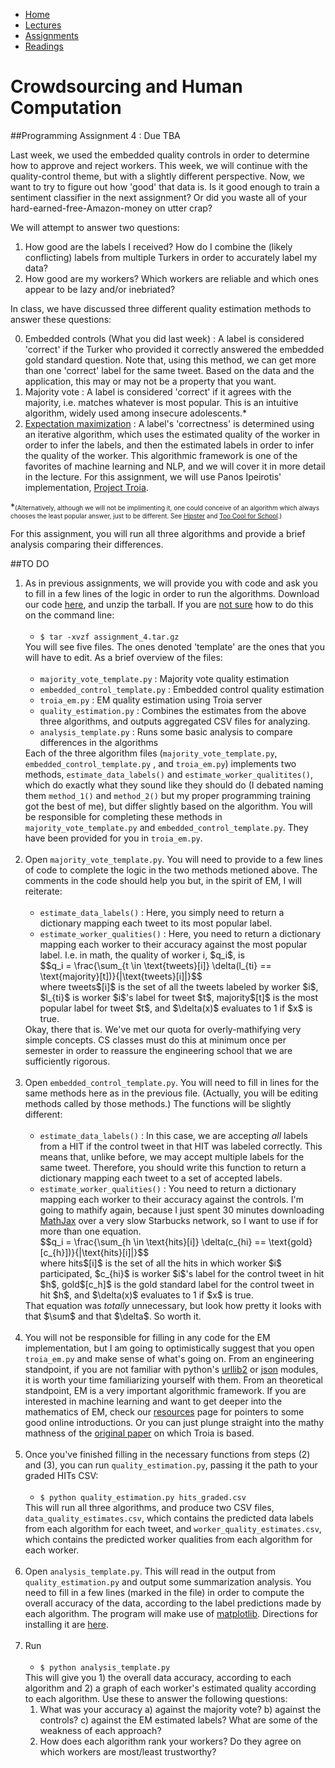 <script type="text/javascript"
   src="http://cdn.mathjax.org/mathjax/latest/MathJax.js?config=TeX-AMS-MML_HTMLorMML">
</script>
<script type="text/x-mathjax-config">
  MathJax.Hub.Config({tex2jax: {inlineMath: [['$','$'], ['\\(','\\)']]}});
</script>
<ul id="ProjectSubmenu">
    <li><a class="home" href="../index.html" title="Home">Home</a></li>
    <li><a class="syllabus" href="../syllabus.html" title="Lectures">Lectures</a></li>
    <li><a class="assignments" href="../assignments.html" title="Assignments">Assignments</a></li>
    <li><a class="resources" href="../resources.html" title="Resources">Readings</a></li>
</ul>

<link rel="stylesheet" type="text/css" href="../stylesheet.css" />

# Crowdsourcing and Human Computation

##Programming Assignment 4 : Due TBA

Last week, we used the embedded quality controls in order to determine how to approve and reject workers. This week, we will continue with the quality-control theme, but with a slightly different perspective. Now, we want to try to figure out how 'good' that data is. Is it good enough to train a sentiment classifier in the next assignment? Or did you waste all of your hard-earned-free-Amazon-money on utter crap? 

We will attempt to answer two questions:

1. How good are the labels I received? How do I combine the (likely conflicting) labels from multiple Turkers in order to accurately label my data?
2. How good are my workers? Which workers are reliable and which ones appear to be lazy and/or inebriated?

In class, we have discussed three different quality estimation methods to answer these questions:

0. Embedded controls (What you did last week) : A label is considered 'correct' if the Turker who provided it correctly answered the embedded gold standard question. Note that, using this method, we can get more than one 'correct' label for the same tweet. Based on the data and the application, this may or may not be a property that you want.
1. Majority vote : A label is considered 'correct' if it agrees with the majority, i.e. matches whatever is most popular. This is an intuitive algorithm, widely used among insecure adolescents.* 
2. [Expectation maximization](http://en.wikipedia.org/wiki/Expectation%E2%80%93maximization_algorithm) : A label's 'correctness' is determined using an iterative algorithm, which uses the estimated quality of the worker in order to infer the labels, and then the estimated labels in order to infer the quality of the worker. This algorithmic framework is one of the favorites of machine learning and NLP, and we will cover it in more detail in the lecture. For this assignment, we will use Panos Ipeirotis' implementation, [Project Troia](http://project-troia.com/).

*<font size="1px">(Alternatively, although we will not be implimenting it, one could conceive of an algorithm which always chooses the least popular answer, just to be different. See [Hipster](http://www.urbandictionary.com/define.php?term=hipster) and [Too Cool for School](http://www.urbandictionary.com/define.php?term=Too%20Cool%20for%20School&defid=4468945).)</font>

For this assignment, you will run all three algorithms and provide a brief analysis comparing their differences.

##TO DO

<ol>
<li>As in previous assignments, we will provide you with code and ask you to fill in a few lines of the logic in order to run the algorithms. Download our code <a href="downloads/assignment_4.tar.gz">here</a>, and unzip the tarball. If you are <a href="http://xkcd.com/1168/">not sure</a> how to do this on the command line:
	<br> <br>
	<ul>
	<li><code>$ tar -xvzf assignment_4.tar.gz</code> 
	</ul>
You will see five files. The ones denoted 'template' are the ones that you will have to edit. As a brief overview of the files:
	<br> <br>
	<ul>
	<li><code>majority&#95;vote&#95;template.py</code> : Majority vote quality estimation
	<li><code>embedded&#95;control&#95;template.py</code> : Embedded control quality estimation
	<li><code>troia&#95;em.py</code> : EM quality estimation using Troia server 
	<li><code>quality&#95;estimation.py</code> : Combines the estimates from the above three algorithms, and outputs aggregated CSV files for analyzing.
	<li><code>analysis&#95;template.py</code> : Runs some basic analysis to compare differences in the algorithms
	</ul>
Each of the three algorithm files (<code>majority&#95;vote&#95;template.py</code>, <code>embedded&#95;control&#95;template.py</code> , and <code>troia&#95;em.py</code>) implements two methods, <code>estimate&#95;data&#95;labels()</code> and <code>estimate&#95;worker&#95;qualitites()</code>, which do exactly what they sound like they should do (I debated naming them <code>method&#95;1()</code> and <code>method&#95;2()</code> but my proper programming training got the best of me), but differ slightly based on the algorithm. You will be responsible for completing these methods in <code>majority&#95;vote&#95;template.py</code> and <code>embedded&#95;control&#95;template.py</code>. They have been provided for you in <code>troia&#95;em.py</code>.
<br> <br>
<li> Open <code>majority&#95;vote&#95;template.py</code>. You will need to provide to a few lines of code to complete the logic in the two methods metioned above. The comments in the code should help you but, in the spirit of EM, I will reiterate:
	<br> <br>
	<ul>
	<li><code>estimate&#95;data&#95;labels()</code> : Here, you simply need to return a dictionary mapping each tweet to its most popular label.
	<li><code>estimate&#95;worker&#95;qualities()</code> : Here, you need to return a dictionary mapping each worker to their accuracy against the most popular label. I.e. in math, the quality of worker i, $q_i$, is 
	<br>
	$$q_i = \frac{\sum_{t \in \text{tweets}[i]} \delta(l_{ti} == \text{majority}[t])}{|\text{tweets}[i]|}$$
	<br>
	where tweets$[i]$ is the set of all the tweets labeled by worker $i$, $l_{ti}$ is worker $i$'s label for tweet $t$, majority$[t]$ is the most popular label for tweet $t$, and $\delta(x)$ evaluates to 1 if $x$ is true. 
	</ul>
	Okay, there that is. We've met our quota for overly-mathifying very simple concepts. CS classes must do this at minimum once per semester in order to reassure the engineering school that we are sufficiently rigorous.
<br> <br>
<li> Open <code>embedded&#95;control&#95;template.py</code>. You will need to fill in lines for the same methods here as in the previous file. (Actually, you will be editing methods called by those methods.) The functions will be slightly different:
	<br> <br>
	<ul>
	<li><code>estimate&#95;data&#95;labels()</code> : In this case, we are accepting <i>all</i> labels from a HIT if the control tweet in that HIT was labeled correctly. This means that, unlike before, we may accept multiple labels for the same tweet. Therefore, you should write this function to return a dictionary mapping each tweet to a set of accepted labels.
	<li><code>estimate&#95;worker&#95;qualities()</code> : You need to return a dictionary mapping each worker to their accuracy against the controls. I'm going to mathify again, because I just spent 30 minutes downloading <a href="http://www.mathjax.org/">MathJax</a> over a very slow Starbucks network, so I want to use if for more than one equation. 
	<br>
	$$q_i = \frac{\sum_{h \in \text{hits}[i]} \delta(c_{hi} == \text{gold}[c_{h}])}{|\text{hits}[i]|}$$
	<br>
	where hits$[i]$ is the set of all the hits in which worker $i$ participated, $c_{hi}$ is worker $i$'s label for the control tweet in hit $h$, gold$[c_h]$ is the gold standard label for the control tweet in hit $h$, and $\delta(x)$ evaluates to 1 if $x$ is true. 
	</ul>
	That equation was <i>totally</i> unnecessary, but look how pretty it looks with that $\sum$ and that $\delta$. So worth it.
<br> <br>
<li>You will not be responsible for filling in any code for the EM implementation, but I am going to optimistically suggest that you open <code>troia&#95;em.py</code> and make sense of what's going on. From an engineering standpoint, if you are not familiar with python's <a href="http://docs.python.org/2/library/urllib2.html">urllib2</a> or <a href="http://docs.python.org/2/library/json.html">json</a> modules, it is worth your time familiarizing yourself with them. From an theoretical standpoint, EM is a very important algorithmic framework. If you are interested in machine learning and want to get deeper into the mathematics of EM, check our <a href="../resources.html">resources</a> page for pointers to some good online introductions. Or you can just plunge straight into the mathy mathness of the <a href="../readings/downloads/ml/EM.pdf">original paper</a> on which Troia is based.
<br> <br>
<li>Once you've finished filling in the necessary functions from steps (2) and (3), you can run <code>quality&#95;estimation.py</code>, passing it the path to your graded HITs CSV:
	<br> <br>
	<ul>
	<li><code>$ python quality&#95;estimation.py hits&#95;graded.csv</code>
	</ul>
	This will run all three algorithms, and produce two CSV files, <code>data&#95;quality&#95;estimates.csv</code>, which contains the predicted data labels from each algorithm for each tweet, and  <code>worker&#95;quality&#95;estimates.csv</code>, which contains the predicted worker qualities from each algorithm for each worker. 
<br> <br>
<li>Open <code>analysis&#95template.py</code>. This will read in the output from <code>quality&#95;estimation.py</code> and output some summarization analysis. You need to fill in a few lines (marked in the file) in order to compute the overall accuracy of the data, according to the label predictions made by each algorithm. The program will make use of <a href="http://matplotlib.org/">matplotlib</a>. Directions for installing it are <a href="http://matplotlib.org/users/installing.html">here</a>.
<br> <br>
<li>Run 
	<br> <br>
	<ul>
	<li><code>$ python analysis&#95;template.py</code>
	</ul>
This will give you 1) the overall data accuracy, according to each algorithm and 2) a graph of each worker's estimated quality according to each algorithm. Use these to answer the following questions:
	<ol>
	<li>What was your accuracy a) against the majority vote? b) against the controls? c) against the EM estimated labels? What are some of the weakness of each approach?
	<li>How does each algorithm rank your workers? Do they agree on which workers are most/least trustworthy? 
	</ol>
</ol>



